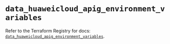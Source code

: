 # `data_huaweicloud_apig_environment_variables`

Refer to the Terraform Registry for docs: [`data_huaweicloud_apig_environment_variables`](https://registry.terraform.io/providers/huaweicloud/huaweicloud/1.71.1/docs/data-sources/apig_environment_variables).
